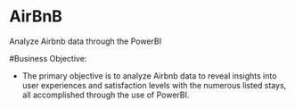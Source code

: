 # AirBnB
Analyze Airbnb data through the PowerBI

#Business Objective:
- The primary objective is to analyze Airbnb data to reveal insights into user experiences and satisfaction levels with the numerous listed stays, all accomplished through the use of PowerBI.
